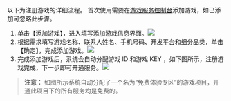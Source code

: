 以下为注册游戏的详细流程。
首次使用需要在[游戏服务控制台](http://console.tce.fsphere.cn/gameservice)添加游戏，如已添加可忽略此步骤。

1. 单击【添加游戏】，进入填写添加游戏信息界面。![](http://imgcache.tce.fsphere.cn/static/mc.qcloudimg.com/static/img/de8c110aa47a3bef807693b2b60a614e/image.png)
2. 根据需求填写游戏名称、联系人姓名、手机号码、开发平台和细分品类，单击【确定】，完成添加游戏。![](http://imgcache.tce.fsphere.cn/static/mc.qcloudimg.com/static/img/508fff7e3d9d201e2594198c0742395c/image.png)
3. 完成添加游戏后，系统会自动分配游戏 ID 和游戏 KEY ，如下图所示，注册游戏完成，下一步即可开通服务。![](http://imgcache.tce.fsphere.cn/static/mc.qcloudimg.com/static/img/1cbe251bb8495508209c0864c55f1b15/image.png)
>**注意：**
>如图所示系统自动分配了一个名为“免费体验专区”的游戏项目，开通此项目下的所有服务均是免费的。
